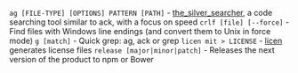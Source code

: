 `ag [FILE-TYPE] [OPTIONS] PATTERN [PATH]` - [the_silver_searcher](https://github.com/ggreer/the_silver_searcher), a code searching tool similar to ack, with a focus on speed
`crlf [file] [--force]` - Find files with Windows line endings (and convert them to Unix in force mode)
`g [match]`  - Quick grep: ag, ack or grep
`licen mit > LICENSE` - [licen](https://github.com/lord63/licen) generates license files
`release [major|minor|patch]` - Releases the next version of the product to npm or Bower
